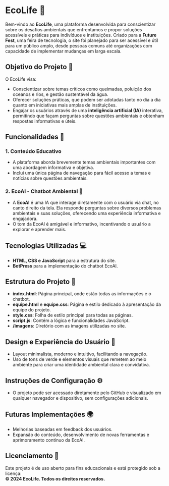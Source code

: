 # EcoLife 🌱

Bem-vindo ao **EcoLife**, uma plataforma desenvolvida para conscientizar sobre os desafios ambientais que enfrentamos e propor soluções acessíveis e práticas para indivíduos e instituições. Criado para a **Future Fest**, uma feira de tecnologia, o site foi planejado para ser acessível e útil para um público amplo, desde pessoas comuns até organizações com capacidade de implementar mudanças em larga escala.

## Objetivo do Projeto 🎯

O EcoLife visa:
- Conscientizar sobre temas críticos como queimadas, poluição dos oceanos e rios, e gestão sustentável da água.
- Oferecer soluções práticas, que podem ser adotadas tanto no dia a dia quanto em iniciativas mais amplas de instituições.
- Engajar os usuários através de uma **inteligência artificial (IA)** interativa, permitindo que façam perguntas sobre questões ambientais e obtenham respostas informativas e úteis.

## Funcionalidades 🚀

### 1. Conteúdo Educativo
- A plataforma aborda brevemente temas ambientais importantes com uma abordagem informativa e objetiva.
- Inclui uma única página de navegação para fácil acesso a temas e notícias sobre questões ambientais.

### 2. EcoAI - Chatbot Ambiental 🤖
- A **EcoAI** é uma IA que interage diretamente com o usuário via chat, no canto direito da tela. Ela responde perguntas sobre diversos problemas ambientais e suas soluções, oferecendo uma experiência informativa e engajadora.
- O tom da EcoAI é amigável e informativo, incentivando o usuário a explorar e aprender mais.

## Tecnologias Utilizadas 💻

- **HTML, CSS e JavaScript** para a estrutura do site.
- **BotPress** para a implementação do chatbot EcoAI.

## Estrutura do Projeto 📁

- **index.html**: Página principal, onde estão todas as informações e o chatbot.
- **equipe.html** e **equipe.css**: Página e estilo dedicado à apresentação da equipe do projeto.
- **style.css**: Folha de estilo principal para todas as páginas.
- **script.js**: Contém a lógica e funcionalidades JavaScript.
- **/imagens**: Diretório com as imagens utilizadas no site.

## Design e Experiência do Usuário 🎨

- Layout minimalista, moderno e intuitivo, facilitando a navegação.
- Uso de tons de verde e elementos visuais que remetem ao meio ambiente para criar uma identidade ambiental clara e convidativa.

## Instruções de Configuração ⚙️

- O projeto pode ser acessado diretamente pelo GitHub e visualizado em qualquer navegador e dispositivo, sem configurações adicionais.

## Futuras Implementações 🌍

- Melhorias baseadas em feedback dos usuários.
- Expansão do conteúdo, desenvolvimento de novas ferramentas e aprimoramento contínuo da EcoAI.

## Licenciamento 📜

Este projeto é de uso aberto para fins educacionais e está protegido sob a licença:  
**&copy; 2024 EcoLife. Todos os direitos reservados.**
